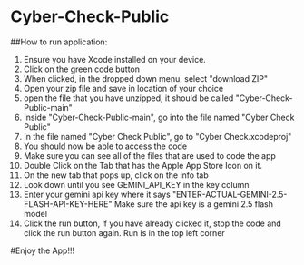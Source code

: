 # Cyber-Check-Public

##How to run application:

1. Ensure you have Xcode installed on your device.
2. Click on the green code button
3. When clicked, in the dropped down menu, select "download ZIP"
4. Open your zip file and save in location of your choice
5. open the file that you have unzipped, it should be called "Cyber-Check-Public-main"
6. Inside "Cyber-Check-Public-main", go into the file named "Cyber Check Public"
7. In the file named "Cyber Check Public", go to  "Cyber Check.xcodeproj"
8. You should now be able to access the code
9. Make sure you can see all of the files that are used to code the app
10. Double Click on the Tab that has the Apple App Store Icon on it.
11. On the new tab that pops up, click on the info tab
12. Look down until you see GEMINI_API_KEY in the key column
13. Enter your gemini api key where it says "ENTER-ACTUAL-GEMINI-2.5-FLASH-API-KEY-HERE" Make sure the api key is a gemini 2.5 flash model
14. Click the run button, if you have already clicked it, stop the code and click the run button again. Run is in the top left corner

#Enjoy the App!!!
